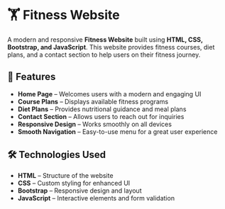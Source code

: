 # 🏋️ Fitness Website

A modern and responsive **Fitness Website** built using **HTML, CSS, Bootstrap, and JavaScript**. This website provides fitness courses, diet plans, and a contact section to help users on their fitness journey.

## 🚀 Features

- **Home Page** – Welcomes users with a modern and engaging UI  
- **Course Plans** – Displays available fitness programs  
- **Diet Plans** – Provides nutritional guidance and meal plans  
- **Contact Section** – Allows users to reach out for inquiries  
- **Responsive Design** – Works smoothly on all devices  
- **Smooth Navigation** – Easy-to-use menu for a great user experience  

## 🛠️ Technologies Used

- **HTML** – Structure of the website  
- **CSS** – Custom styling for enhanced UI  
- **Bootstrap** – Responsive design and layout  
- **JavaScript** – Interactive elements and form validation  


